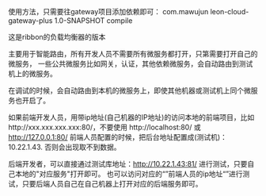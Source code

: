 使用方法，只需要往gateway项目添加依赖即可：
<dependency>
    <groupId>com.mawujun</groupId>
    <artifactId>leon-cloud-gateway-plus</artifactId>
    <version>1.0-SNAPSHOT</version>
    <scope>compile</scope>
</dependency>

这是ribbon的负载均衡器的版本

主要用于智能路由，所有开发人员不需要所有微服务都打开，只第需要打开自己的微服务，
一些公共微服务比如网关，认证，其他依赖微服务，会自动路由到测试机上的微服务。

在调试的时候，会自动路由到本机的微服务上，即使其他机器或测试机上同个微服务也开启了。

如果前端开发人员，用带ip地址(自己机器的IP地址)的访问本地的前端项目，比如http://xxx.xxx.xxx.xxx:80/，不要使用
http://localhost:80/ 或 http://127.0.0.1:80/
前端人员配置的时候，把后台地址配置成(测试机)：10.22.1.43.
否则会出现取不到数据。


后端开发者，可以直接通过测试库地址：http://10.22.1.43:81/
进行测试，只要自己本地的"对应服务"打开即可。
也可以访问对应的“”前端人员的ip地址“”进行测试，只要后端人员自己在自己机器上打开对应的后端服务即可。